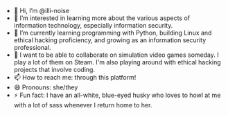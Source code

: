 - 👋 Hi, I’m @illi-noise
- 👀 I’m interested in learning more about the various aspects of information technology, especially information security.
- 🌱 I’m currently learning programming with Python, building Linux and ethical hacking proficiency, and growing as an information security professional.
- 💞️ I want to be able to collaborate on simulation video games someday. I play a lot of them on Steam. I'm also playing around with ethical hacking projects that involve coding.
- 📫 How to reach me: through this platform!
- 😄 Pronouns: she/they
- ⚡ Fun fact: I have an all-white, blue-eyed husky who loves to howl at me with a lot of sass whenever I return home to her.

<!---
illi-noise/illi-noise is a ✨ special ✨ repository because its `README.md` (this file) appears on your GitHub profile.
You can click the Preview link to take a look at your changes.
--->
